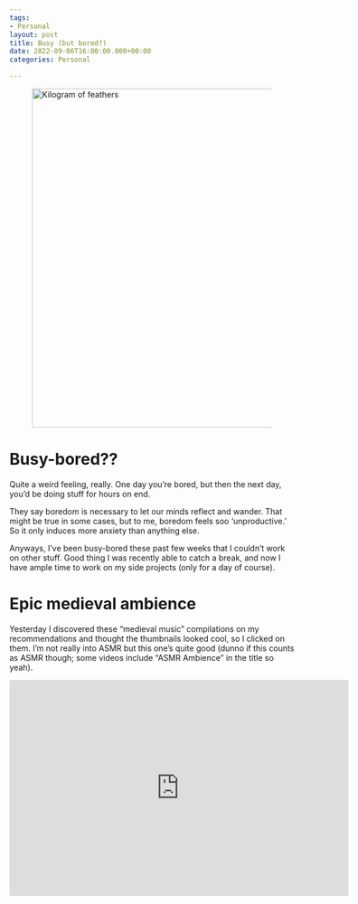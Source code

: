 ```yaml
---
tags:
- Personal
layout: post
title: Busy (but bored?)
date: 2022-09-06T16:00:00.000+00:00
categories: Personal

---
```

<figure><img src="https://cdn.discordapp.com/attachments/993410728088305734/1016802781547479100/unknown.png" alt="Kilogram of feathers" style="width:600px;"> <figcaption></figcaption> </figure>

# Busy-bored??

Quite a weird feeling, really. One day you’re bored, but then the next day, you’d be doing stuff for hours on end.

They say boredom is necessary to let our minds reflect and wander. That might be true in some cases, but to me, boredom feels soo ‘unproductive.’ So it only induces more anxiety than anything else.

Anyways, I’ve been busy-bored these past few weeks that I couldn’t work on other stuff. Good thing I was recently able to catch a break, and now I have ample time to work on my side projects (only for a day of course).

# Epic medieval ambience

Yesterday I discovered these “medieval music” compilations on my recommendations and thought the thumbnails looked cool, so I clicked on them. I’m not really into ASMR but this one’s quite good (dunno if this counts as ASMR though; some videos include “ASMR Ambience” in the title so yeah).

<iframe width="600" height="382" src="https://www.youtube.com/embed/Bt5k9KLRYeU" title="
The Knight's Welcome - Medieval Music & Ambience" frameborder="0" allow="accelerometer; autoplay; clipboard-write; encrypted-media; gyroscope; picture-in-picture" allowfullscreen></iframe>